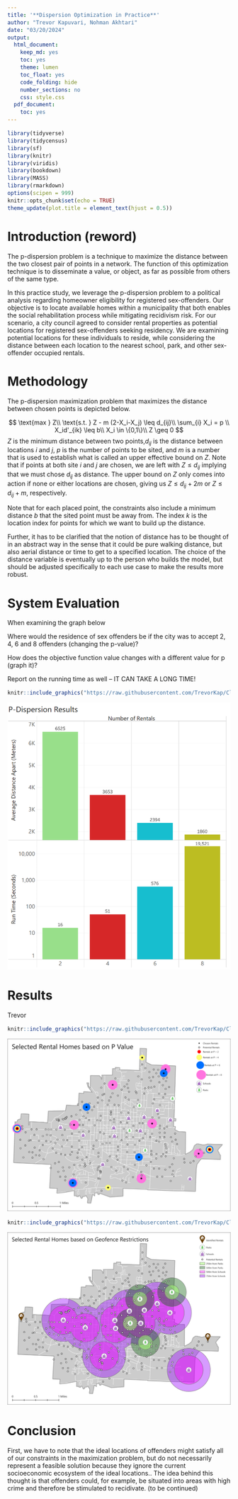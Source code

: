 ```yaml
---
title: '**Dispersion Optimization in Practice**'
author: "Trevor Kapuvari, Nohman Akhtari"
date: "03/20/2024"
output:
  html_document:
    keep_md: yes
    toc: yes
    theme: lumen
    toc_float: yes
    code_folding: hide
    number_sections: no
    css: style.css
  pdf_document:
    toc: yes
---
```


```r
library(tidyverse)
library(tidycensus)
library(sf)
library(knitr)
library(viridis)
library(bookdown)
library(MASS)
library(rmarkdown)
options(scipen = 999)
knitr::opts_chunk$set(echo = TRUE)
theme_update(plot.title = element_text(hjust = 0.5))
```




# Introduction (reword)
The p-dispersion problem is a technique to maximize the distance between the two closest pair of points in a network. The function of this optimization technique is to disseminate a value, or object, as far as possible from others of the same type. 

In this practice study, we leverage the p-dispersion problem to a political analysis regarding homeowner eligibility for registered sex-offenders. Our objective is to locate available homes within a municipality that both enables the social rehabilitation process while mitigating recidivism risk. For our scenario, a city council agreed to consider rental properties as potential locations for registered sex-offenders seeking residency. We are examining potential locations for these individuals to reside, while considering the distance between each location to the nearest school, park, and other sex-offender occupied rentals. 

# Methodology 
The p-dispersion maximization problem that maximizes the distance between chosen points is depicted below.


$$
\text{max } Z\\
\text{s.t. } Z - m (2-X_i-X_j) \leq d_{ij}\\
\sum_{i} X_i = p \\ 
X_id'_{ik} \leq b\\
X_i \in \{0,1\}\\
Z \geq 0
$$
$Z$ is the minimum distance between two points,$d_{ij}$ is the distance between locations $i$ and $j,$ $p$ is the number of points to be sited, and $m$ is a number that is used to establish what is called an upper effective bound on $Z$. Note that if points at both site $i$ and $j$ are chosen, we are left with $Z \leq d_{ij}$ implying that we must chose $d_{ij}$ as distance. The upper bound on $Z$ only comes into action if none or either locations are chosen, giving us $Z \leq d_{ij}+2m$ or $Z \leq d_{ij}+m,$ respectively.

Note that for each placed point, the constraints also include a minimum distance $b$ that the sited point must be away from. The index $k$ is the location index for points for which we want to build up the distance.

Further, it has to be clarified that the notion of distance has to be thought of in an abstract way in the sense that it could be pure walking distance, but also aerial distance or time to get to a specified location. The choice of the distance variable is eventually up to the person who builds the model, but should be adjusted specifically to each use case to make the results more robust.

# System Evaluation

When examining the graph below

Where would the residence of sex offenders be if
the city was to accept 2, 4, 6 and 8 offenders
(changing the p-value)?

How does the objective function value changes
with a different value for p (graph it)?

Report on the running time as well – IT CAN TAKE
A LONG TIME!


```r
knitr::include_graphics("https://raw.githubusercontent.com/TrevorKap/Classes_MUSA/main/SpatialOptimization/images/Homework5Graph1.png")
```

![](https://raw.githubusercontent.com/TrevorKap/Classes_MUSA/main/SpatialOptimization/images/Homework5Graph1.png)<!-- -->


# Results
Trevor


```r
knitr::include_graphics("https://raw.githubusercontent.com/TrevorKap/Classes_MUSA/main/SpatialOptimization/Homework5Map1.png")
```

![](https://raw.githubusercontent.com/TrevorKap/Classes_MUSA/main/SpatialOptimization/Homework5Map1.png)<!-- -->




```r
knitr::include_graphics("https://raw.githubusercontent.com/TrevorKap/Classes_MUSA/main/SpatialOptimization/Homework5Map2.png")
```

![](https://raw.githubusercontent.com/TrevorKap/Classes_MUSA/main/SpatialOptimization/Homework5Map2.png)<!-- -->


# Conclusion
First, we have to note that the ideal locations of offenders might satisfy all of our constraints in the maximization problem, but do not necessarily represent a feasible solution because they ignore the current socioeconomic ecosystem of the ideal locations.. The idea behind this thought is that offenders could, for example, be situated into areas with high crime and therefore be stimulated to recidivate. (to be continued)

